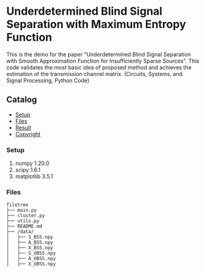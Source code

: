 # Underdetermined Blind Signal Separation with Maximum Entropy Function

This is the demo for the paper "Underdetermined Blind Signal Separation with Smooth Approximation Function for Insufficiently Sparse Sources". This code validates the most basic idea of proposed method and achieves the estimation of the transmission channel matrix.  (Circuits, Systems, and Signal Processing, Python Code)
 
## Catalog

- [Setup](#(Setup))
- [Files](#Files)
- [Result](#Result)
- [Copyright](#Copyright)

### Setup

1. numpy        1.20.0
2. scipy        1.6.1
3. matplotlib   3.5.1

### Files

```
filetree 
├── main.py
├── cluster.py
├── utils.py
├── README.md
├── /data/
│   ├── S_BSS.npy
│   ├── A_BSS.npy
│   ├── X_BSS.npy
│   ├── S_UBSS.npy
│   ├── A_UBSS.npy
│   ├── X_UBSS.npy
```
